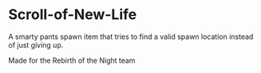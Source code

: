 # Scroll-of-New-Life
A smarty pants spawn item that tries to find a valid spawn location instead of just giving up.

Made for the Rebirth of the Night team
